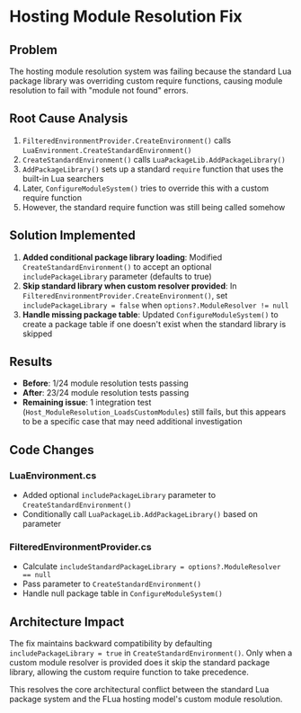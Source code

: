 # Hosting Module Resolution Fix

## Problem
The hosting module resolution system was failing because the standard Lua package library was overriding custom require functions, causing module resolution to fail with "module not found" errors.

## Root Cause Analysis
1. `FilteredEnvironmentProvider.CreateEnvironment()` calls `LuaEnvironment.CreateStandardEnvironment()`
2. `CreateStandardEnvironment()` calls `LuaPackageLib.AddPackageLibrary()` 
3. `AddPackageLibrary()` sets up a standard `require` function that uses the built-in Lua searchers
4. Later, `ConfigureModuleSystem()` tries to override this with a custom require function
5. However, the standard require function was still being called somehow

## Solution Implemented
1. **Added conditional package library loading**: Modified `CreateStandardEnvironment()` to accept an optional `includePackageLibrary` parameter (defaults to true)
2. **Skip standard library when custom resolver provided**: In `FilteredEnvironmentProvider.CreateEnvironment()`, set `includePackageLibrary = false` when `options?.ModuleResolver != null`
3. **Handle missing package table**: Updated `ConfigureModuleSystem()` to create a package table if one doesn't exist when the standard library is skipped

## Results
- **Before**: 1/24 module resolution tests passing  
- **After**: 23/24 module resolution tests passing
- **Remaining issue**: 1 integration test (`Host_ModuleResolution_LoadsCustomModules`) still fails, but this appears to be a specific case that may need additional investigation

## Code Changes
### LuaEnvironment.cs
- Added optional `includePackageLibrary` parameter to `CreateStandardEnvironment()`
- Conditionally call `LuaPackageLib.AddPackageLibrary()` based on parameter

### FilteredEnvironmentProvider.cs  
- Calculate `includeStandardPackageLibrary = options?.ModuleResolver == null`
- Pass parameter to `CreateStandardEnvironment()`
- Handle null package table in `ConfigureModuleSystem()`

## Architecture Impact
The fix maintains backward compatibility by defaulting `includePackageLibrary = true` in `CreateStandardEnvironment()`. Only when a custom module resolver is provided does it skip the standard package library, allowing the custom require function to take precedence.

This resolves the core architectural conflict between the standard Lua package system and the FLua hosting model's custom module resolution.